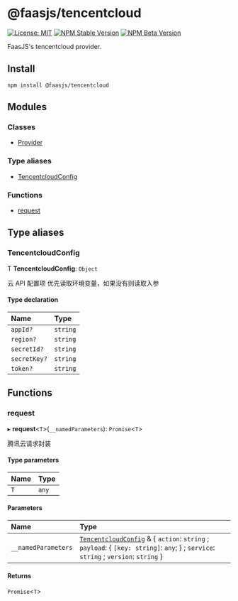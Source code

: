 # @faasjs/tencentcloud

[![License: MIT](https://img.shields.io/npm/l/@faasjs/tencentcloud.svg)](https://github.com/faasjs/faasjs/blob/main/packages/faasjs/tencentcloud/LICENSE)
[![NPM Stable Version](https://img.shields.io/npm/v/@faasjs/tencentcloud/stable.svg)](https://www.npmjs.com/package/@faasjs/tencentcloud)
[![NPM Beta Version](https://img.shields.io/npm/v/@faasjs/tencentcloud/beta.svg)](https://www.npmjs.com/package/@faasjs/tencentcloud)

FaasJS's tencentcloud provider.

## Install

    npm install @faasjs/tencentcloud

## Modules

### Classes

- [Provider](classes/Provider.md)

### Type aliases

- [TencentcloudConfig](#tencentcloudconfig)

### Functions

- [request](#request)

## Type aliases

### TencentcloudConfig

Ƭ **TencentcloudConfig**: `Object`

云 API 配置项
优先读取环境变量，如果没有则读取入参

#### Type declaration

| Name | Type |
| :------ | :------ |
| `appId?` | `string` |
| `region?` | `string` |
| `secretId?` | `string` |
| `secretKey?` | `string` |
| `token?` | `string` |

## Functions

### request

▸ **request**<`T`\>(`__namedParameters`): `Promise`<`T`\>

腾讯云请求封装

#### Type parameters

| Name | Type |
| :------ | :------ |
| `T` | `any` |

#### Parameters

| Name | Type |
| :------ | :------ |
| `__namedParameters` | [`TencentcloudConfig`](#tencentcloudconfig) & { `action`: `string` ; `payload`: { `[key: string]`: `any`;  } ; `service`: `string` ; `version`: `string`  } |

#### Returns

`Promise`<`T`\>
